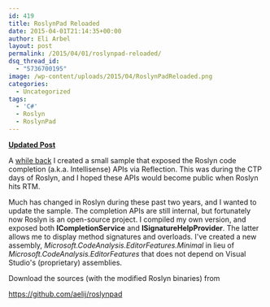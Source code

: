 ```yaml
---
id: 419
title: RoslynPad Reloaded
date: 2015-04-01T21:14:35+00:00
author: Eli Arbel
layout: post
permalink: /2015/04/01/roslynpad-reloaded/
dsq_thread_id:
  - "5736700195"
image: /wp-content/uploads/2015/04/RoslynPadReloaded.png
categories:
  - Uncategorized
tags:
  - 'C#'
  - Roslyn
  - RoslynPad
---
```

**[Updated Post](https://arbel.net/2016/02/22/roslynpad-01/)**

<!--more-->

A [while back](https://arbel.net/2013/05/11/roslynpad/ "RoslynPad") I created a small sample that exposed the Roslyn code completion (a.k.a. Intellisense) APIs via Reflection. This was during the CTP days of Roslyn, and I hoped these APIs would become public when Roslyn hits RTM.

Much has changed in Roslyn during these past two years, and I wanted to update the sample. The completion APIs are still internal, but fortunately now Roslyn is an open-source project. I compiled my own version, and exposed both **ICompletionService** and **ISignatureHelpProvider**. The latter allows me to display method signatures and overloads. I've created a new assembly, _Microsoft.CodeAnalysis.EditorFeatures.Minimal_ in lieu of _Microsoft.CodeAnalysis.EditorFeatures_ that does not depend on Visual Studio's (proprietary) assemblies.

Download the sources (with the modified Roslyn binaries) from
  
<https://github.com/aelij/roslynpad>

 